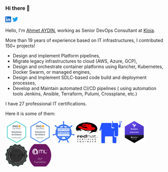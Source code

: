 ### Hi there 👋

<p align="left">

 <a href="https://www.linkedin.com/in/ahmetayd/"><img alt="LinkedIn" height="18" width="18" src="img/linkedin.svg"></a>
 <a href="https://twitter.com/ahm_ayd"><img alt="Twitter" height="18" width="18" src="img/twitter.svg"></a>
</p>

Hello,
I'm [Ahmet AYDIN](https://www.linkedin.com/in/ahmetayd/), working as Senior DevOps Consultant at [Kloia](https://www.kloia.com).

More than 19 years of experience based on IT infrastructures, I contributed 150+ projects!

- Design and implement Platform pipelines,
- Migrate legacy infrastructures to cloud (AWS, Azure, GCP),
- Design and orchestrate container platforms using Rancher, Kubernetes, Docker Swarm, or managed engines,
- Design and Implement SDLC-based code build and deployment processes,
- Develop and Maintain automated CI/CD pipelines ( using automation tools Jenkins, Ansible, Terraform, Pulumi, Crossplane, etc.)

I have 27 professional IT certifications.

Here it is some of them:

<p align="left">
<img src="img/AWS-sap.png" alt="sap" width="70" height="70"/>
<img src="img/AWS-saa.png" alt="saa" width="70" height="70"/>
<img src="img/cka.png" alt="cka" width="70" height="70"/>
<img src="img/rhce.svg" alt="rhce" width="70" height="70"/>
<img src="img/rancher.svg" alt="rancher" width="70" height="70"/>
<img src="img/terraform-associate.png" alt="terraform" width="70" height="70"/>
<img src="img/gremlin.svg" alt="gremlin" width="70" height="70"/>
<img src="img/itil.svg" alt="itil" width="70" height="70"/>
</p>

<!--
**ahmetayd/ahmetayd** is a ✨ _special_ ✨ repository because its `README.md` (this file) appears on your GitHub profile.

Here are some ideas to get you started:

- 🔭 I’m currently working on ...
- 🌱 I’m currently learning ...
- 👯 I’m looking to collaborate on ...
- 🤔 I’m looking for help with ...
- 💬 Ask me about ...
- 📫 How to reach me: ...
- 😄 Pronouns: ...
- ⚡ Fun fact: ...
-->
